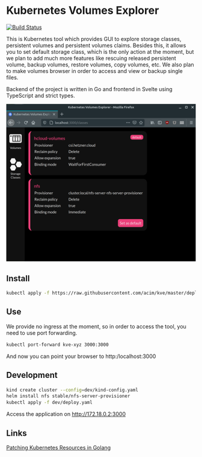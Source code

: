 # Kubernetes Volumes Explorer

[![Build Status](https://drone.ablab.io/api/badges/acim/kve/status.svg)](https://drone.ablab.io/acim/kve)

This is Kubernetes tool which provides GUI to explore storage classes, persistent volumes and persistent volumes claims. Besides this, it allows you to set default storage class, which is the only action at the moment, but we plan to add much more features like rescuing released persistent volume, backup volumes, restore volumes, copy volumes, etc. We also plan to make volumes browser in order to access and view or backup single files.

Backend of the project is written in Go and frontend in Svelte using TypeScript and strict types.

![screenshot](screenshot.png?raw=true)

## Install

```bash
kubectl apply -f https://raw.githubusercontent.com/acim/kve/master/deploy.yaml
```

## Use

We provide no ingress at the moment, so in order to access the tool, you need to use port forwarding.

```bash
kubectl port-forward kve-xyz 3000:3000
```

And now you can point your browser to http:/localhost:3000

## Development

```bash
kind create cluster --config=dev/kind-config.yaml
helm install nfs stable/nfs-server-provisioner
kubectl apply -f dev/deploy.yaml
```

Access the application on http://172.18.0.2:3000

## Links

[Patching Kubernetes Resources in Golang](https://dwmkerr.com/patching-kubernetes-resources-in-golang/)
